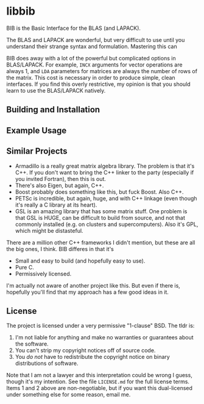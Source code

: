 # libbib

BIB is the Basic Interface for the BLAS (and LAPACK).

The BLAS and LAPACK are wonderful, but very difficult to use until you understand their strange syntax and formulation.  Mastering this can 

BIB does away with a lot of the powerful but complicated options in BLAS/LAPACK.  For example, `INCX` arguments for vector operations are always 1, and `LDA` parameters for matrices are always the number of rows of the matrix.  This cost is necessary in order to produce simple, clean interfaces.  If you find this overly restrictive, my opinion is that you should learn to use the BLAS/LAPACK natively.



## Building and Installation




## Example Usage




## Similar Projects

* Armadillo is a really great matrix algebra library.  The problem is that it's C++.  If you don't want to bring the C++ linker to the party (especially if you invited Fortran), then this is out.
* There's also Eigen, but again, C++.
* Boost probably does something like this, but fuck Boost.  Also C++.
* PETSc is incredible, but again, huge, and with C++ linkage (even though it's really a C library at its heart).
* GSL is an amazing library that has some matrix stuff.  One problem is that GSL is HUGE, can be difficult to build from source, and not that commonly installed (e.g. on clusters and supercomputers).  Also it's GPL, which might be distasteful.

There are a million other C++ frameworks I didn't mention, but these are all the big ones, I think.  BIB differes in that it's

* Small and easy to build (and hopefully easy to use).
* Pure C.
* Permissively licensed.

I'm actually not aware of another project like this.  But even if there is, hopefully you'll find that my approach has a few good ideas in it.



## License

The project is licensed under a very permissive "1-clause" BSD.  The tldr is:

1. I'm not liable for anything and make no warranties or guarantees about the software.
2. You can't strip my copyright notices off of source code.
3. You *do not* have to redistribute the copyright notice on binary distributions of software.

Note that I am not a lawyer and this interpretation could be wrong I guess, though it's my intention.  See the file `LICENSE.md` for the full license terms.  Items 1 and 2 above are non-negotiable, but if you want this dual-licensed under something else for some reason, email me.

